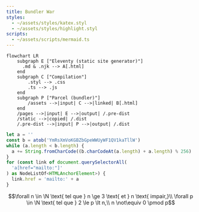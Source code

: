 ```yaml
---
title: Bundler War
styles:
  - ~/assets/styles/katex.styl
  - ~/assets/styles/highlight.styl
scripts:
  - ~/assets/scripts/mermaid.ts
---
```


```mermaid
flowchart LR
    subgraph E ["Eleventy (static site generator)"]
      .md & .njk --> A[.html]
    end
    subgraph C ["Compilation"]
        .styl --> .css
        .ts --> .js
    end
    subgraph P ["Parcel (bundler)"]
        /assets -->|input| C -->|linked| B[.html]
    end
    /pages -->|input| E -->|output| /.pre-dist
    /static -->|copied| /.dist
    /.pre-dist -->|input| P -->|output| /.dist
```

```js
let a = ''
const b = atob('YmRsXmVoKGBZbGpeWWUyWF1QV1kaTllW')
while (a.length < b.length) {
  a += String.fromCharCode((b.charCodeAt(a.length) + a.length) % 256)
}
for (const link of document.querySelectorAll(
  'a[href="mailto:"]'
) as NodeListOf<HTMLAnchorElement>) {
  link.href = 'mailto:' + a
}
```

$$\forall n \in \N \text{ tel que } n \ge 3 \text{ et } n \text{ impair,}\\ \forall p \in \N \text{ tel que } 2 \le p \lt n,\\ n \not\equiv 0 \pmod p$$
